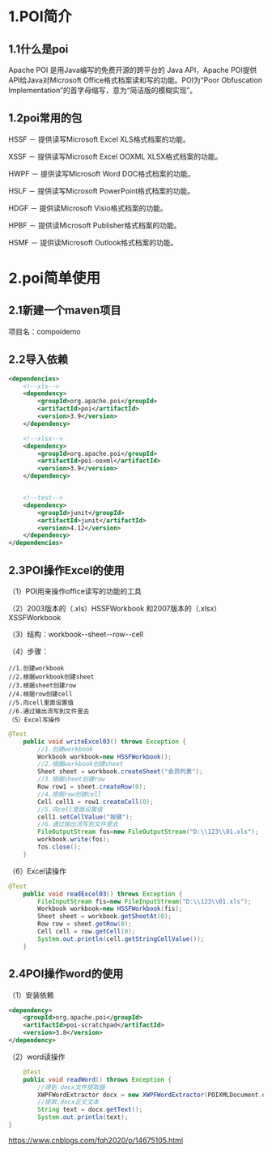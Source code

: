 # 1.POI简介

## 1.1什么是poi

Apache POI 是用Java编写的免费开源的跨平台的 Java API，Apache POI提供API给Java对Microsoft Office格式档案读和写的功能。POI为“Poor Obfuscation Implementation”的首字母缩写，意为“简洁版的模糊实现”。



## 1.2poi常用的包

HSSF － 提供读写Microsoft Excel XLS格式档案的功能。

XSSF － 提供读写Microsoft Excel OOXML XLSX格式档案的功能。

HWPF － 提供读写Microsoft Word DOC格式档案的功能。

HSLF － 提供读写Microsoft PowerPoint格式档案的功能。

HDGF － 提供读Microsoft Visio格式档案的功能。

HPBF  － 提供读Microsoft Publisher格式档案的功能。

HSMF － 提供读Microsoft Outlook格式档案的功能。

# 2.poi简单使用

## 2.1新建一个maven项目

项目名：compoidemo

## 2.2导入依赖

```XML
<dependencies>
    <!--xls-->
    <dependency>
        <groupId>org.apache.poi</groupId>
        <artifactId>poi</artifactId>
        <version>3.9</version>
    </dependency>

    <!--xlsx-->
    <dependency>
        <groupId>org.apache.poi</groupId>
        <artifactId>poi-ooxml</artifactId>
        <version>3.9</version>
    </dependency>


    <!--test-->
    <dependency>
        <groupId>junit</groupId>
        <artifactId>junit</artifactId>
        <version>4.12</version>
    </dependency>
</dependencies>
```

## 2.3POI操作Excel的使用

（1）POI用来操作office读写的功能的工具

（2）2003版本的（.xls）HSSFWorkbook 和2007版本的（.xlsx）XSSFWorkbook

（3）结构：workbook--sheet--row--cell

（4）步骤：

```
//1.创建workbook
//2.根据workbook创建sheet
//3.根据sheet创建row
//4.根据row创建cell
//5.向cell里面设置值
//6.通过输出流写到文件里去
（5）Excel写操作
```

```JAVA
@Test
    public void writeExcel03() throws Exception {
        //1.创建workbook
        Workbook workbook=new HSSFWorkbook();
        //2.根据workbook创建sheet
        Sheet sheet = workbook.createSheet("会员列表");
        //3.根据sheet创建row
        Row row1 = sheet.createRow(0);
        //4.根据row创建cell
        Cell cell1 = row1.createCell(0);
        //5.向cell里面设置值
        cell1.setCellValue("按键");
        //6.通过输出流写到文件里去
        FileOutputStream fos=new FileOutputStream("D:\\123\\01.xls");
        workbook.write(fos);
        fos.close();
    }
```

（6）Excel读操作

```JAVA
@Test
    public void readExcel03() throws Exception {
        FileInputStream fis=new FileInputStream("D:\\123\\01.xls");
        Workbook workbook=new HSSFWorkbook(fis);
        Sheet sheet = workbook.getSheetAt(0);
        Row row = sheet.getRow(0);
        Cell cell = row.getCell(0);
        System.out.println(cell.getStringCellValue());
    }
```

## 2.4POI操作word的使用

（1）安装依赖

```XML
<dependency>
    <groupId>org.apache.poi</groupId>
    <artifactId>poi-scratchpad</artifactId>
    <version>3.8</version>
</dependency>
```

（2）word读操作

```java
    @Test
    public void readWord() throws Exception {
        //得到.docx文件提取器
        XWPFWordExtractor docx = new XWPFWordExtractor(POIXMLDocument.openPackage("C:\\Users\\eric.fang\\Desktop\\demo.docx"));
        //提取.docx正文文本   
        String text = docx.getText();
        System.out.println(text);
}
```

https://www.cnblogs.com/fqh2020/p/14675105.html

